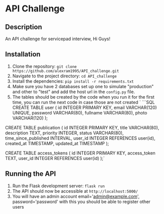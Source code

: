 # API Challenge

## Description

An API challenge for servicepad interview, Hi Guys!

## Installation

1. Clone the repository: `git clone https://github.com/alexram1995/API_challenge.git`
2. Navigate to the project directory: `cd API_challenge`
3. Install the dependencies: `pip install -r requirements.txt`
4. Make sure you have 2 databases set up one to simulate "production" and other to "test" and add the host url in the `config.py` file.
5. The tables should be created by the code when you run it for the first time, you can run the next code in case those are not created 
` ```SQL
CREATE TABLE user (
    id INTEGER PRIMARY KEY,
    email VARCHAR(120) UNIQUE,
    password VARCHAR(80),
    fullname VARCHAR(80),
    photo VARCHAR(120)
);

CREATE TABLE publication (
    id INTEGER PRIMARY KEY,
    title VARCHAR(80),
    description TEXT,
    priority INTEGER,
    status VARCHAR(80),
    time_since_published INTERVAL,
    user_id INTEGER REFERENCES user(id),
    created_at TIMESTAMP,
    updated_at TIMESTAMP
);

CREATE TABLE access_tokens (
    id INTEGER PRIMARY KEY,
    access_token TEXT,
    user_id INTEGER REFERENCES user(id)
);`

## Running the API

1. Run the Flask development server: `flask run`
2. The API should now be accessible at `http://localhost:5000/`
3. You will have an admin account email='admin@example.com', password='password' with this you should be able to register other users
